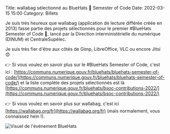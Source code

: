 Title: wallabag sélectionné au BlueHats 🧢 Semester of Code
Date: 2022-03-15 15:00
Category: Billets

Je suis très heureux que wallabag (application de lecture différée créée en 2013) fasse partie des projets sélectionnés pour le premier #BlueHats Semester of Code 🧢, lancé par la Direction interministérielle du numérique (DINUM) et CentraleSupélec.

Je suis très fier d'être aux côtés de Gimp, LibreOffice, VLC ou encore Jitsi 😍

👉 Si vous voulez en savoir plus sur le #BlueHats Semester of Code, c'est ici : [https://communs.numerique.gouv.fr/bluehats/bluehats-semester-of-code/](https://communs.numerique.gouv.fr/bluehats/bluehats-semester-of-code/) et la liste complète des projets sélectionnés est là [https://communs.numerique.gouv.fr/bluehats/bsoc-contributions-2022/](https://communs.numerique.gouv.fr/bluehats/bsoc-contributions-2022/)

👉 Si vous voulez en savoir plus sur wallabag, c'est ici [https://wallabag.org/fr](https://wallabag.org/fr) (mais normalement, vous connaissez hein !).

![Visuel de l'événement BlueHats]({static}/images/wallabag/bluehats.jpg#mid)
